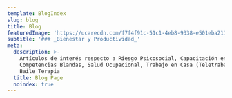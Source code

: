 ```yaml
---
template: BlogIndex
slug: blog
title: Blog
featuredImage: 'https://ucarecdn.com/f7f4f91c-51c1-4eb8-9338-e501eba2110a/'
subtitle: '### _Bienestar y Productividad_'
meta:
  description: >-
    Artículos de interés respecto a Riesgo Psicosocial, Capacitación en
    Competencias Blandas, Salud Ocupacional, Trabajo en Casa (Teletrabajo),
    Baile Terapia
  title: Blog Page
  noindex: true
---
```

